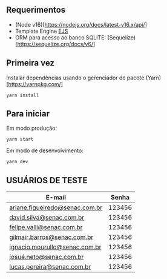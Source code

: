 ## Requerimentos
- (Node v16)[https://nodejs.org/docs/latest-v16.x/api/]
- Template Engine [EJS](https://ejs.co/)
- ORM para acesso ao banco SQLITE: (Sequelize)[https://sequelize.org/docs/v6/]

## Primeira vez
Instalar dependências usando o gerenciador de pacote (Yarn)[https://yarnpkg.com/]
```
yarn install
```

## Para iniciar
Em modo produção:
```
yarn start
```

Em modo de desenvolvimento:
```
yarn dev
```

## USUÁRIOS DE TESTE
| E-mail | Senha |
|--------|-------|
ariane.figueiredo@senac.com.br | 123456
david.silva@senac.com.br | 123456
felipe.valli@senac.com.br | 123456
gilmair.barros@senac.com.br | 123456
ignacio.mourullo@senac.com.br | 123456
josué.neto@senac.com.br | 123456
lucas.pereira@senac.com.br | 123456

